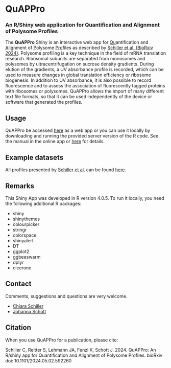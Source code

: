 # QuAPPro

### An R/Shiny web application for Quantification and Alignment of Polysome Profiles

The **QuAPPro** Shiny is an interactive web app for <ins>Qu</ins>antification and <ins>A</ins>lignment of <ins>P</ins>olysome <ins>Pro</ins>files as described by [Schiller et al. (BioRxiv 2024)](https://www.biorxiv.org/content/10.1101/2024.05.02.592260v1).
Polysome profiling is a key technique in the field of mRNA translation research. Ribosomal subunits are separated from monosomes and polysomes by ultracentrifugation on sucrose density gradients. During elution of the gradients, a UV absorbance profile is recorded, which can be used to measure changes in global translation efficiency or ribosome biogenesis. In addition to UV absorbance, it is also possible to record fluorescence and to assess the association of fluorescently tagged proteins with ribosomes or polysomes. QuAPPro allows the import of many different text file formats, so that it can be used independently of the device or software that generated the profiles. 

## Usage
QuAPPro be accessed [here](https://www.umm.uni-heidelberg.de/biochemie/shiny/) as a web app or you can use it locally by downloading and running the provided server version of the R code.
See the manual in the online app or [here](https://github.com/johannaschott/QuAPPro/blob/main/QuAPPro_v0-1-0/QuAPPro_v0-1-0_manual.Rmd) for details. 

## Example datasets
All profiles presented by [Schiller et al.](https://www.biorxiv.org/content/10.1101/2024.05.02.592260v1) can be found [here](https://github.com/johannaschott/QuAPPro/tree/main/profile_data).

## Remarks
This Shiny App was developed in R version 4.0.5. To run it locally, you need the following additional R packages:
- shiny
- shinythemes
- colourpicker
- stringr
- colorspace
- shinyalert
- DT
- ggplot2
- ggbeeswarm
- dplyr
- cicerone

## Contact

Comments, suggestions and questions are very welcome.
- [Chiara Schiller](mailto:chiara.schiller@uni-heidelberg.de)
- [Johanna Schott](mailto:Johanna.Schott@medma.uni-heidelberg.de)

## Citation

When you use QuAPPro for a publication, please cite:

Schiller C, Reitter S, Lehmann JA, Fenzl K, Schott J. 2024. QuAPPro: An R/shiny app for Quantification and Alignment of
Polysome Profiles. bioRxiv doi: 10.1101/2024.05.02.592260

